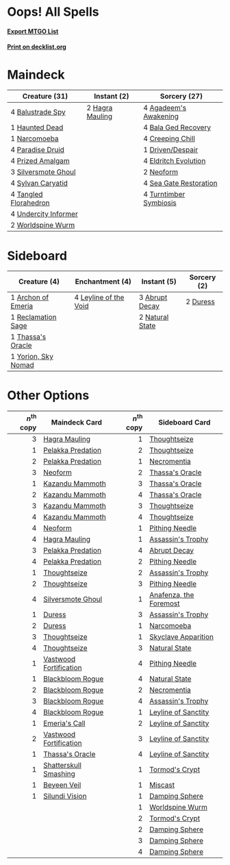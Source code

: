 # Oops! All Spells

#### [Export MTGO List](../collection/Oops!%20All%20Spells/Oops!%20All%20Spells.txt)
#### [Print on decklist.org](http://decklist.org/?deckmain=4%09Agadeem's%20Awakening%0A4%09Bala%20Ged%20Recovery%0A4%09Balustrade%20Spy%0A4%09Creeping%20Chill%0A1%09Driven/Despair%0A4%09Eldritch%20Evolution%0A2%09Hagra%20Mauling%0A1%09Haunted%20Dead%0A1%09Narcomoeba%0A2%09Neoform%0A4%09Paradise%20Druid%0A4%09Prized%20Amalgam%0A4%09Sea%20Gate%20Restoration%0A3%09Silversmote%20Ghoul%0A4%09Sylvan%20Caryatid%0A4%09Tangled%20Florahedron%0A4%09Turntimber%20Symbiosis%0A4%09Undercity%20Informer%0A2%09Worldspine%20Wurm&deckside=3%09Abrupt%20Decay%0A1%09Archon%20of%20Emeria%0A2%09Duress%0A4%09Leyline%20of%20the%20Void%0A2%09Natural%20State%0A1%09Reclamation%20Sage%0A1%09Thassa's%20Oracle%0A1%09Yorion,%20Sky%20Nomad)
# Maindeck

|                                         Creature (31)                                          |                                       Instant (2)                                        |                                          Sorcery (27)                                           |
|------------------------------------------------------------------------------------------------|------------------------------------------------------------------------------------------|-------------------------------------------------------------------------------------------------|
|4 [Balustrade Spy](http://gatherer.wizards.com/Pages/Card/Details.aspx?multiverseid=366464)     |2 [Hagra Mauling](http://gatherer.wizards.com/Pages/Card/Details.aspx?multiverseid=491741)|4 [Agadeem's Awakening](http://gatherer.wizards.com/Pages/Card/Details.aspx?multiverseid=491723) |
|1 [Haunted Dead](http://gatherer.wizards.com/Pages/Card/Details.aspx?multiverseid=414387)       |                                                                                          |4 [Bala Ged Recovery](http://gatherer.wizards.com/Pages/Card/Details.aspx?multiverseid=491825)   |
|1 [Narcomoeba](http://gatherer.wizards.com/Pages/Card/Details.aspx?multiverseid=136140)         |                                                                                          |4 [Creeping Chill](http://gatherer.wizards.com/Pages/Card/Details.aspx?multiverseid=452816)      |
|4 [Paradise Druid](http://gatherer.wizards.com/Pages/Card/Details.aspx?multiverseid=461098)     |                                                                                          |1 [Driven/Despair](http://gatherer.wizards.com/Pages/Card/Details.aspx?multiverseid=430846)      |
|4 [Prized Amalgam](http://gatherer.wizards.com/Pages/Card/Details.aspx?multiverseid=410014)     |                                                                                          |4 [Eldritch Evolution](http://gatherer.wizards.com/Pages/Card/Details.aspx?multiverseid=414456)  |
|3 [Silversmote Ghoul](http://gatherer.wizards.com/Pages/Card/Details.aspx?multiverseid=485445)  |                                                                                          |2 [Neoform](http://gatherer.wizards.com/Pages/Card/Details.aspx?multiverseid=461133)             |
|4 [Sylvan Caryatid](http://gatherer.wizards.com/Pages/Card/Details.aspx?multiverseid=373624)    |                                                                                          |4 [Sea Gate Restoration](http://gatherer.wizards.com/Pages/Card/Details.aspx?multiverseid=491706)|
|4 [Tangled Florahedron](http://gatherer.wizards.com/Pages/Card/Details.aspx?multiverseid=491859)|                                                                                          |4 [Turntimber Symbiosis](http://gatherer.wizards.com/Pages/Card/Details.aspx?multiverseid=491864)|
|4 [Undercity Informer](http://gatherer.wizards.com/Pages/Card/Details.aspx?multiverseid=366271) |                                                                                          |                                                                                                 |
|2 [Worldspine Wurm](http://gatherer.wizards.com/Pages/Card/Details.aspx?multiverseid=253575)    |                                                                                          |                                                                                                 |


# Sideboard

|                                         Creature (4)                                         |                                        Enchantment (4)                                         |                                       Instant (5)                                        |                                   Sorcery (2)                                    |
|----------------------------------------------------------------------------------------------|------------------------------------------------------------------------------------------------|------------------------------------------------------------------------------------------|----------------------------------------------------------------------------------|
|1 [Archon of Emeria](http://gatherer.wizards.com/Pages/Card/Details.aspx?multiverseid=495594) |4 [Leyline of the Void](http://gatherer.wizards.com/Pages/Card/Details.aspx?multiverseid=107682)|3 [Abrupt Decay](http://gatherer.wizards.com/Pages/Card/Details.aspx?multiverseid=456061) |2 [Duress](http://gatherer.wizards.com/Pages/Card/Details.aspx?multiverseid=14557)|
|1 [Reclamation Sage](http://gatherer.wizards.com/Pages/Card/Details.aspx?multiverseid=389651) |                                                                                                |2 [Natural State](http://gatherer.wizards.com/Pages/Card/Details.aspx?multiverseid=407646)|                                                                                  |
|1 [Thassa's Oracle](http://gatherer.wizards.com/Pages/Card/Details.aspx?multiverseid=476324)  |                                                                                                |                                                                                          |                                                                                  |
|1 [Yorion, Sky Nomad](http://gatherer.wizards.com/Pages/Card/Details.aspx?multiverseid=479752)|                                                                                                |                                                                                          |                                                                                  |


# Other Options

|*n*<sup>th</sup> copy|                                          Maindeck Card                                          |*n*<sup>th</sup> copy|                                         Sideboard Card                                          |
|--------------------:|-------------------------------------------------------------------------------------------------|--------------------:|-------------------------------------------------------------------------------------------------|
|                    3|[Hagra Mauling](http://gatherer.wizards.com/Pages/Card/Details.aspx?multiverseid=491741)         |                    1|[Thoughtseize](http://gatherer.wizards.com/Pages/Card/Details.aspx?multiverseid=438676)          |
|                    1|[Pelakka Predation](http://gatherer.wizards.com/Pages/Card/Details.aspx?multiverseid=491757)     |                    2|[Thoughtseize](http://gatherer.wizards.com/Pages/Card/Details.aspx?multiverseid=438676)          |
|                    2|[Pelakka Predation](http://gatherer.wizards.com/Pages/Card/Details.aspx?multiverseid=491757)     |                    1|[Necromentia](http://gatherer.wizards.com/Pages/Card/Details.aspx?multiverseid=485439)           |
|                    3|[Neoform](http://gatherer.wizards.com/Pages/Card/Details.aspx?multiverseid=461133)               |                    2|[Thassa's Oracle](http://gatherer.wizards.com/Pages/Card/Details.aspx?multiverseid=476324)       |
|                    1|[Kazandu Mammoth](http://gatherer.wizards.com/Pages/Card/Details.aspx?multiverseid=491835)       |                    3|[Thassa's Oracle](http://gatherer.wizards.com/Pages/Card/Details.aspx?multiverseid=476324)       |
|                    2|[Kazandu Mammoth](http://gatherer.wizards.com/Pages/Card/Details.aspx?multiverseid=491835)       |                    4|[Thassa's Oracle](http://gatherer.wizards.com/Pages/Card/Details.aspx?multiverseid=476324)       |
|                    3|[Kazandu Mammoth](http://gatherer.wizards.com/Pages/Card/Details.aspx?multiverseid=491835)       |                    3|[Thoughtseize](http://gatherer.wizards.com/Pages/Card/Details.aspx?multiverseid=438676)          |
|                    4|[Kazandu Mammoth](http://gatherer.wizards.com/Pages/Card/Details.aspx?multiverseid=491835)       |                    4|[Thoughtseize](http://gatherer.wizards.com/Pages/Card/Details.aspx?multiverseid=438676)          |
|                    4|[Neoform](http://gatherer.wizards.com/Pages/Card/Details.aspx?multiverseid=461133)               |                    1|[Pithing Needle](http://gatherer.wizards.com/Pages/Card/Details.aspx?multiverseid=129526)        |
|                    4|[Hagra Mauling](http://gatherer.wizards.com/Pages/Card/Details.aspx?multiverseid=491741)         |                    1|[Assassin's Trophy](http://gatherer.wizards.com/Pages/Card/Details.aspx?multiverseid=452902)     |
|                    3|[Pelakka Predation](http://gatherer.wizards.com/Pages/Card/Details.aspx?multiverseid=491757)     |                    4|[Abrupt Decay](http://gatherer.wizards.com/Pages/Card/Details.aspx?multiverseid=456061)          |
|                    4|[Pelakka Predation](http://gatherer.wizards.com/Pages/Card/Details.aspx?multiverseid=491757)     |                    2|[Pithing Needle](http://gatherer.wizards.com/Pages/Card/Details.aspx?multiverseid=129526)        |
|                    1|[Thoughtseize](http://gatherer.wizards.com/Pages/Card/Details.aspx?multiverseid=438676)          |                    2|[Assassin's Trophy](http://gatherer.wizards.com/Pages/Card/Details.aspx?multiverseid=452902)     |
|                    2|[Thoughtseize](http://gatherer.wizards.com/Pages/Card/Details.aspx?multiverseid=438676)          |                    3|[Pithing Needle](http://gatherer.wizards.com/Pages/Card/Details.aspx?multiverseid=129526)        |
|                    4|[Silversmote Ghoul](http://gatherer.wizards.com/Pages/Card/Details.aspx?multiverseid=485445)     |                    1|[Anafenza, the Foremost](http://gatherer.wizards.com/Pages/Card/Details.aspx?multiverseid=386476)|
|                    1|[Duress](http://gatherer.wizards.com/Pages/Card/Details.aspx?multiverseid=14557)                 |                    3|[Assassin's Trophy](http://gatherer.wizards.com/Pages/Card/Details.aspx?multiverseid=452902)     |
|                    2|[Duress](http://gatherer.wizards.com/Pages/Card/Details.aspx?multiverseid=14557)                 |                    1|[Narcomoeba](http://gatherer.wizards.com/Pages/Card/Details.aspx?multiverseid=136140)            |
|                    3|[Thoughtseize](http://gatherer.wizards.com/Pages/Card/Details.aspx?multiverseid=438676)          |                    1|[Skyclave Apparition](http://gatherer.wizards.com/Pages/Card/Details.aspx?multiverseid=495603)   |
|                    4|[Thoughtseize](http://gatherer.wizards.com/Pages/Card/Details.aspx?multiverseid=438676)          |                    3|[Natural State](http://gatherer.wizards.com/Pages/Card/Details.aspx?multiverseid=407646)         |
|                    1|[Vastwood Fortification](http://gatherer.wizards.com/Pages/Card/Details.aspx?multiverseid=491866)|                    4|[Pithing Needle](http://gatherer.wizards.com/Pages/Card/Details.aspx?multiverseid=129526)        |
|                    1|[Blackbloom Rogue](http://gatherer.wizards.com/Pages/Card/Details.aspx?multiverseid=491725)      |                    4|[Natural State](http://gatherer.wizards.com/Pages/Card/Details.aspx?multiverseid=407646)         |
|                    2|[Blackbloom Rogue](http://gatherer.wizards.com/Pages/Card/Details.aspx?multiverseid=491725)      |                    2|[Necromentia](http://gatherer.wizards.com/Pages/Card/Details.aspx?multiverseid=485439)           |
|                    3|[Blackbloom Rogue](http://gatherer.wizards.com/Pages/Card/Details.aspx?multiverseid=491725)      |                    4|[Assassin's Trophy](http://gatherer.wizards.com/Pages/Card/Details.aspx?multiverseid=452902)     |
|                    4|[Blackbloom Rogue](http://gatherer.wizards.com/Pages/Card/Details.aspx?multiverseid=491725)      |                    1|[Leyline of Sanctity](http://gatherer.wizards.com/Pages/Card/Details.aspx?multiverseid=204993)   |
|                    1|[Emeria's Call](http://gatherer.wizards.com/Pages/Card/Details.aspx?multiverseid=491633)         |                    2|[Leyline of Sanctity](http://gatherer.wizards.com/Pages/Card/Details.aspx?multiverseid=204993)   |
|                    2|[Vastwood Fortification](http://gatherer.wizards.com/Pages/Card/Details.aspx?multiverseid=491866)|                    3|[Leyline of Sanctity](http://gatherer.wizards.com/Pages/Card/Details.aspx?multiverseid=204993)   |
|                    1|[Thassa's Oracle](http://gatherer.wizards.com/Pages/Card/Details.aspx?multiverseid=476324)       |                    4|[Leyline of Sanctity](http://gatherer.wizards.com/Pages/Card/Details.aspx?multiverseid=204993)   |
|                    1|[Shatterskull Smashing](http://gatherer.wizards.com/Pages/Card/Details.aspx?multiverseid=491802) |                    1|[Tormod's Crypt](http://gatherer.wizards.com/Pages/Card/Details.aspx?multiverseid=389723)        |
|                    1|[Beyeen Veil](http://gatherer.wizards.com/Pages/Card/Details.aspx?multiverseid=491673)           |                    1|[Miscast](http://gatherer.wizards.com/Pages/Card/Details.aspx?multiverseid=485380)               |
|                    1|[Silundi Vision](http://gatherer.wizards.com/Pages/Card/Details.aspx?multiverseid=491711)        |                    1|[Damping Sphere](http://gatherer.wizards.com/Pages/Card/Details.aspx?multiverseid=443101)        |
|                     |                                                                                                 |                    1|[Worldspine Wurm](http://gatherer.wizards.com/Pages/Card/Details.aspx?multiverseid=253575)       |
|                     |                                                                                                 |                    2|[Tormod's Crypt](http://gatherer.wizards.com/Pages/Card/Details.aspx?multiverseid=389723)        |
|                     |                                                                                                 |                    2|[Damping Sphere](http://gatherer.wizards.com/Pages/Card/Details.aspx?multiverseid=443101)        |
|                     |                                                                                                 |                    3|[Damping Sphere](http://gatherer.wizards.com/Pages/Card/Details.aspx?multiverseid=443101)        |
|                     |                                                                                                 |                    4|[Damping Sphere](http://gatherer.wizards.com/Pages/Card/Details.aspx?multiverseid=443101)        |

